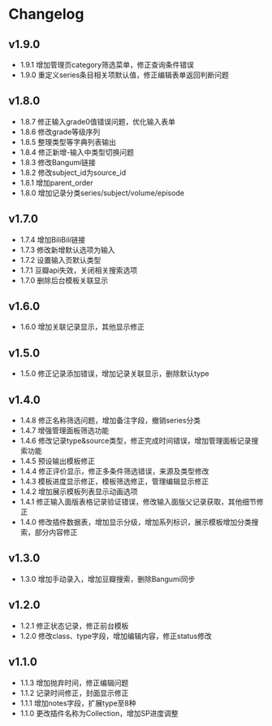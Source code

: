 # Changelog

## v1.9.0

- 1.9.1 增加管理页category筛选菜单，修正查询条件错误
- 1.9.0 重定义series条目相关项默认值，修正编辑表单返回判断问题

## v1.8.0

- 1.8.7 修正输入grade0值错误问题，优化输入表单
- 1.8.6 修改grade等级序列
- 1.8.5 整理类型等字典列表输出
- 1.8.4 修正新增-输入中类型切换问题
- 1.8.3 修改Bangumi链接
- 1.8.2 修改subject_id为source_id
- 1.8.1 增加parent_order
- 1.8.0 增加记录分类series/subject/volume/episode

## v1.7.0

- 1.7.4 增加BiliBili链接
- 1.7.3 修改新增默认选项为输入
- 1.7.2 设置输入页默认类型
- 1.7.1 豆瓣api失效，关闭相关搜索选项
- 1.7.0 删除后台模板关联显示

## v1.6.0

- 1.6.0 增加关联记录显示，其他显示修正

## v1.5.0

- 1.5.0 修正记录添加错误，增加记录关联显示，删除默认type

## v1.4.0

- 1.4.8 修正名称筛选问题，增加备注字段，撤销series分类
- 1.4.7 增强管理面板筛选功能
- 1.4.6 修改记录type&source类型，修正完成时间错误，增加管理面板记录搜索功能
- 1.4.5 预设输出模板修正
- 1.4.4 修正评价显示，修正多条件筛选错误，来源及类型修改
- 1.4.3 模板进度显示修正，模板筛选修正，管理编辑显示修正
- 1.4.2 增加展示模板列表显示动画选项
- 1.4.1 修正输入面版表格记录验证错误，修改输入面版父记录获取，其他细节修正
- 1.4.0 修改插件数据表，增加显示分级，增加系列标识，展示模板增加分类搜索，部分内容修正

## v1.3.0

- 1.3.0 增加手动录入，增加豆瓣搜索，删除Bangumi同步

## v1.2.0

- 1.2.1 修正状态记录，修正前台模板
- 1.2.0 修改class、type字段，增加编辑内容，修正status修改

## v1.1.0

- 1.1.3 增加抛弃时间，修正编辑问题
- 1.1.2 记录时间修正，封面显示修正
- 1.1.1 增加notes字段，扩展type至8种
- 1.1.0 更改插件名称为Collection，增加SP进度调整
